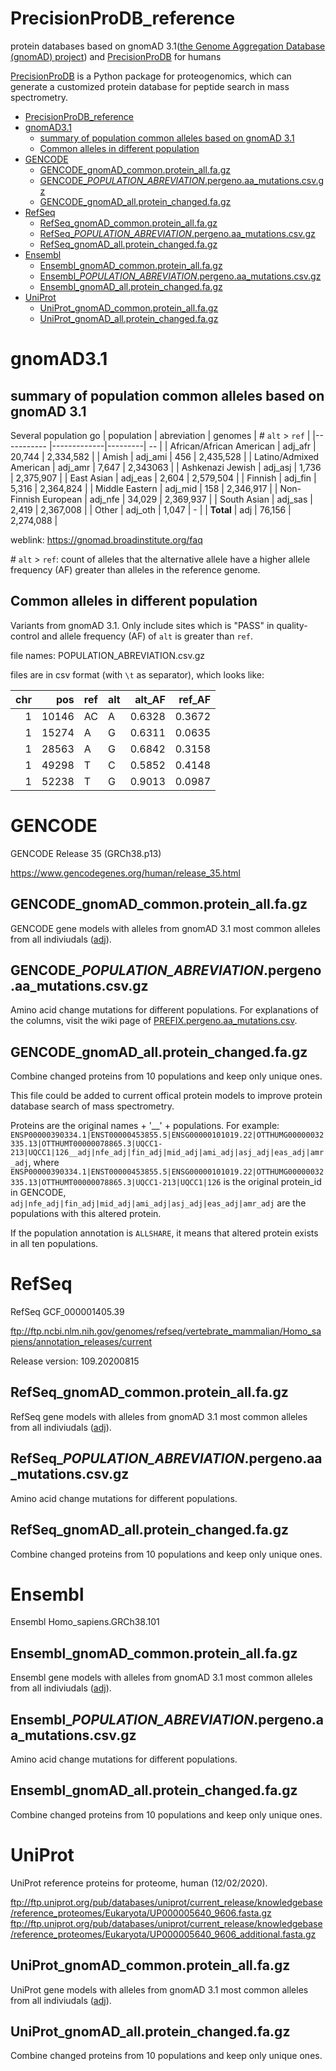 # PrecisionProDB_reference
protein databases based on gnomAD 3.1([the Genome Aggregation Database (gnomAD) project](https://gnomad.broadinstitute.org/)) and [PrecisionProDB](https://github.com/ATPs/PrecisionProDB) for humans

[PrecisionProDB](https://github.com/ATPs/PrecisionProDB) is a Python package for proteogenomics, which can generate a customized protein database for peptide search in mass spectrometry. 


- [PrecisionProDB_reference](#precisionprodb_reference)
- [gnomAD3.1](#gnomad31)
  - [summary of population common alleles based on gnomAD 3.1](#summary-of-population-common-alleles-based-on-gnomad-31)
  - [Common alleles in different population](#common-alleles-in-different-population)
- [GENCODE](#gencode)
  - [GENCODE_gnomAD_common.protein_all.fa.gz](#gencode_gnomad_commonprotein_allfagz)
  - [GENCODE_*POPULATION_ABREVIATION*.pergeno.aa_mutations.csv.gz](#gencode_population_abreviationpergenoaa_mutationscsvgz)
  - [GENCODE_gnomAD_all.protein_changed.fa.gz](#gencode_gnomad_allprotein_changedfagz)
- [RefSeq](#refseq)
  - [RefSeq_gnomAD_common.protein_all.fa.gz](#refseq_gnomad_commonprotein_allfagz)
  - [RefSeq_*POPULATION_ABREVIATION*.pergeno.aa_mutations.csv.gz](#refseq_population_abreviationpergenoaa_mutationscsvgz)
  - [RefSeq_gnomAD_all.protein_changed.fa.gz](#refseq_gnomad_allprotein_changedfagz)
- [Ensembl](#ensembl)
  - [Ensembl_gnomAD_common.protein_all.fa.gz](#ensembl_gnomad_commonprotein_allfagz)
  - [Ensembl_*POPULATION_ABREVIATION*.pergeno.aa_mutations.csv.gz](#ensembl_population_abreviationpergenoaa_mutationscsvgz)
  - [Ensembl_gnomAD_all.protein_changed.fa.gz](#ensembl_gnomad_allprotein_changedfagz)
- [UniProt](#uniprot)
  - [UniProt_gnomAD_common.protein_all.fa.gz](#uniprot_gnomad_commonprotein_allfagz)
  - [UniProt_gnomAD_all.protein_changed.fa.gz](#uniprot_gnomad_allprotein_changedfagz)

# gnomAD3.1

## summary of population common alleles based on gnomAD 3.1

Several population go
| population               | abreviation | genomes | # `alt` > `ref` |
|-----------               |-------------|---------| --                 |
| African/African American | adj_afr     | 20,744  | 2,334,582          |
| Amish                    | adj_ami     | 456     | 2,435,528          |
| Latino/Admixed American  | adj_amr     |  7,647  | 2,343063          |
| Ashkenazi Jewish         | adj_asj     | 1,736   | 2,375,907          |
| East Asian               | adj_eas     | 2,604   | 2,579,504          |
| Finnish                  | adj_fin     | 5,316   | 2,364,824          |
| Middle Eastern           | adj_mid     | 158     | 2,346,917          |
| Non-Finnish European     | adj_nfe     | 34,029  | 2,369,937          |
| South Asian              | adj_sas     | 2,419   | 2,367,008          |
| Other                    | adj_oth      | 1,047   |  -          |
| **Total**                | adj         | 76,156  | 2,274,088          |

weblink: https://gnomad.broadinstitute.org/faq


\# `alt` > `ref`: count of alleles that the alternative allele have a higher allele frequency (AF) greater than alleles in the reference genome.

## Common alleles in different population
Variants from gnomAD 3.1. Only include sites which is "PASS" in quality-control and allele frequency (AF) of `alt` is greater than `ref`.

file names: POPULATION_ABREVIATION.csv.gz

files are in csv format (with `\t` as separator), which looks like:

|   chr |   pos | ref   | alt   |   alt_AF |   ref_AF |
|------:|------:|:------|:------|---------:|---------:|
|     1 | 10146 | AC    | A     |   0.6328 |   0.3672 |
|     1 | 15274 | A     | G     |   0.6311 |   0.0635 |
|     1 | 28563 | A     | G     |   0.6842 |   0.3158 |
|     1 | 49298 | T     | C     |   0.5852 |   0.4148 |
|     1 | 52238 | T     | G     |   0.9013 |   0.0987 |


# GENCODE
GENCODE Release 35 (GRCh38.p13)

https://www.gencodegenes.org/human/release_35.html

## GENCODE_gnomAD_common.protein_all.fa.gz
GENCODE gene models with alleles from gnomAD 3.1 most common alleles from all indiviudals ([adj](#gnomad31)).

## GENCODE_*POPULATION_ABREVIATION*.pergeno.aa_mutations.csv.gz
Amino acid change mutations for different populations. For explanations of the columns, visit the wiki page of [PREFIX.pergeno.aa_mutations.csv](https://github.com/ATPs/PrecisionProDB/wiki/PREFIX.pergeno.aa_mutations.csv).

## GENCODE_gnomAD_all.protein_changed.fa.gz
Combine changed proteins from 10 populations and keep only unique ones. 

This file could be added to current offical protein models to improve protein database search of mass spectrometry.

Proteins are the original names + '__' + populations. For example: `ENSP00000390334.1|ENST00000453855.5|ENSG00000101019.22|OTTHUMG00000032335.13|OTTHUMT00000078865.3|UQCC1-213|UQCC1|126__adj|nfe_adj|fin_adj|mid_adj|ami_adj|asj_adj|eas_adj|amr_adj`, where `ENSP00000390334.1|ENST00000453855.5|ENSG00000101019.22|OTTHUMG00000032335.13|OTTHUMT00000078865.3|UQCC1-213|UQCC1|126` is the original protein_id in GENCODE, `adj|nfe_adj|fin_adj|mid_adj|ami_adj|asj_adj|eas_adj|amr_adj` are the populations with this altered protein.

If the population annotation is `ALLSHARE`, it means that altered protein exists in all ten populations.

# RefSeq
RefSeq GCF_000001405.39

ftp://ftp.ncbi.nlm.nih.gov/genomes/refseq/vertebrate_mammalian/Homo_sapiens/annotation_releases/current

Release version: 109.20200815

## RefSeq_gnomAD_common.protein_all.fa.gz
RefSeq gene models with alleles from gnomAD 3.1 most common alleles from all indiviudals ([adj](#gnomad31)).

## RefSeq_*POPULATION_ABREVIATION*.pergeno.aa_mutations.csv.gz
Amino acid change mutations for different populations.

## RefSeq_gnomAD_all.protein_changed.fa.gz
Combine changed proteins from 10 populations and keep only unique ones. 

# Ensembl
Ensembl Homo_sapiens.GRCh38.101

## Ensembl_gnomAD_common.protein_all.fa.gz
Ensembl gene models with alleles from gnomAD 3.1 most common alleles from all indiviudals ([adj](#gnomad31)).

## Ensembl_*POPULATION_ABREVIATION*.pergeno.aa_mutations.csv.gz
Amino acid change mutations for different populations.

## Ensembl_gnomAD_all.protein_changed.fa.gz
Combine changed proteins from 10 populations and keep only unique ones. 


# UniProt
UniProt reference proteins for proteome, human (12/02/2020).

ftp://ftp.uniprot.org/pub/databases/uniprot/current_release/knowledgebase/reference_proteomes/Eukaryota/UP000005640_9606.fasta.gz
ftp://ftp.uniprot.org/pub/databases/uniprot/current_release/knowledgebase/reference_proteomes/Eukaryota/UP000005640_9606_additional.fasta.gz


## UniProt_gnomAD_common.protein_all.fa.gz
UniProt gene models with alleles from gnomAD 3.1 most common alleles from all indiviudals ([adj](#gnomad31)).

## UniProt_gnomAD_all.protein_changed.fa.gz
Combine changed proteins from 10 populations and keep only unique ones. 
